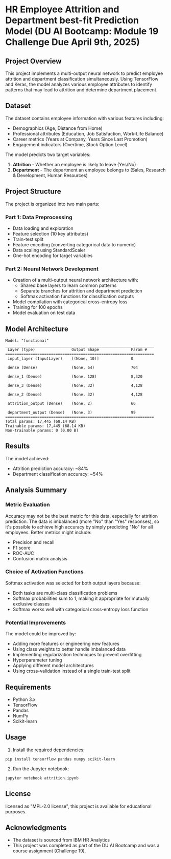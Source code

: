 # HR Employee Attrition and Department best-fit Prediction Model (DU AI Bootcamp: Module 19 Challenge Due April 9th, 2025)

## Project Overview
This project implements a multi-output neural network to predict employee attrition and department classification simultaneously. 
Using TensorFlow and Keras, the model analyzes various employee attributes to identify patterns that may lead to attrition and determine department placement.

## Dataset
The dataset contains employee information with various features including:
- Demographics (Age, Distance from Home)
- Professional attributes (Education, Job Satisfaction, Work-Life Balance)
- Career metrics (Years at Company, Years Since Last Promotion)
- Engagement indicators (Overtime, Stock Option Level)

The model predicts two target variables:
1. **Attrition** - Whether an employee is likely to leave (Yes/No)
2. **Department** - The department an employee belongs to (Sales, Research & Development, Human Resources)

## Project Structure
The project is organized into two main parts:

### Part 1: Data Preprocessing
- Data loading and exploration
- Feature selection (10 key attributes)
- Train-test split
- Feature encoding (converting categorical data to numeric)
- Data scaling using StandardScaler
- One-hot encoding for target variables

### Part 2: Neural Network Development
- Creation of a multi-output neural network architecture with:
  - Shared base layers to learn common patterns
  - Separate branches for attrition and department prediction
  - Softmax activation functions for classification outputs
- Model compilation with categorical cross-entropy loss
- Training for 100 epochs
- Model evaluation on test data

## Model Architecture
```
Model: "functional"
_________________________________________________________________
 Layer (type)                Output Shape              Param #   
=================================================================
 input_layer (InputLayer)    [(None, 10)]              0         
                                                                 
 dense (Dense)               (None, 64)                704       
                                                                 
 dense_1 (Dense)             (None, 128)               8,320     
                                                                 
 dense_3 (Dense)             (None, 32)                4,128     
                                                                 
 dense_2 (Dense)             (None, 32)                4,128     
                                                                 
 attrition_output (Dense)    (None, 2)                 66        
                                                                 
 department_output (Dense)   (None, 3)                 99                                                
=================================================================
Total params: 17,445 (68.14 KB)
Trainable params: 17,445 (68.14 KB)
Non-trainable params: 0 (0.00 B)
```

## Results
The model achieved:
- Attrition prediction accuracy: ~84%
- Department classification accuracy: ~54%

## Analysis Summary

### Metric Evaluation
Accuracy may not be the best metric for this data, especially for attrition prediction. The data is imbalanced (more "No" than "Yes" responses), so it's possible to achieve high accuracy by simply predicting "No" for all employees. Better metrics might include:
- Precision and recall
- F1 score
- ROC-AUC
- Confusion matrix analysis

### Choice of Activation Functions
Softmax activation was selected for both output layers because:
- Both tasks are multi-class classification problems
- Softmax probabilities sum to 1, making it appropriate for mutually exclusive classes
- Softmax works well with categorical cross-entropy loss function

### Potential Improvements
The model could be improved by:
- Adding more features or engineering new features
- Using class weights to better handle imbalanced data
- Implementing regularization techniques to prevent overfitting
- Hyperparameter tuning
- Applying different model architectures
- Using cross-validation instead of a single train-test split

## Requirements
- Python 3.x
- TensorFlow
- Pandas
- NumPy
- Scikit-learn

## Usage
1. Install the required dependencies:
```
pip install tensorflow pandas numpy scikit-learn
```

2. Run the Jupyter notebook:
```
jupyter notebook attrition.ipynb
```

## License
licensed as "MPL-2.0 license", this project is available for educational purposes.

## Acknowledgments
- The dataset is sourced from IBM HR Analytics
- This project was completed as part of the DU AI Bootcamp and was a course assignment (Challenge 19).
